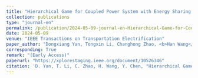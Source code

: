 ```yaml
---
title: "Hierarchical Game for Coupled Power System with Energy Sharing and Transportation System"
collection: publications
type: "journal-en"
permalink: /publication/2024-05-09-journal-en-Hierarchical-Game-for-Coupled-Power-System-with-Energy-Sharing-and-Transportation-System
date: 2024-05-09
venue: "IEEE Transactions on Transportation Electrification"
paper_author: "Dongxiang Yan, Tongxin Li, Changhong Zhao, <b>Han Wang</b>, Yue Chen"
corresponding: True
remark: "(Early Access)"
paperurl: "https://xplorestaging.ieee.org/document/10526346"
citation: 'D. Yan, T. Li, C. Zhao, H. Wang, Y. Chen, "Hierarchical Game for Coupled Power System with Energy Sharing and Transportation System," <i>IEEE Transactions on Transportation Electrification</i>, Early Access, 2024'
---
```

